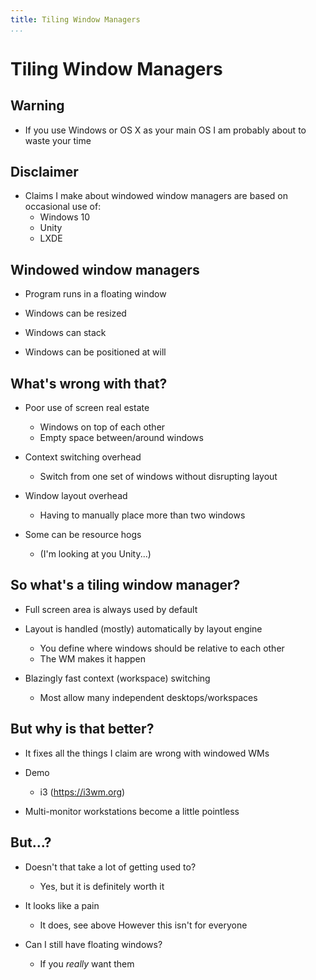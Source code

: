 ```yaml
---
title: Tiling Window Managers
...
```


# Tiling Window Managers

## Warning

- If you use Windows or OS X as your main OS I am probably
  about to waste your time

## Disclaimer

- Claims I make about windowed window managers are based on
  occasional use of:
    - Windows 10
    - Unity
    - LXDE

## Windowed window managers

- Program runs in a floating window

- Windows can be resized

- Windows can stack

- Windows can be positioned at will

## What's wrong with that?

- Poor use of screen real estate
    - Windows on top of each other
    - Empty space between/around windows

- Context switching overhead
    - Switch from one set of windows without disrupting layout

- Window layout overhead
    - Having to manually place more than two windows

- Some can be resource hogs
    - (I'm looking at you Unity...)

## So what's a tiling window manager?

- Full screen area is always used by default

- Layout is handled (mostly) automatically by layout engine
    - You define where windows should be relative to each other
    - The WM makes it happen

- Blazingly fast context (workspace) switching
    - Most allow many independent desktops/workspaces

## But why is that better?

- It fixes all the things I claim are wrong with windowed WMs

- Demo
    - i3 (https://i3wm.org)

- Multi-monitor workstations become a little pointless

## But...?

- Doesn't that take a lot of getting used to?
    - Yes, but it is definitely worth it

- It looks like a pain
    - It does, see above
      However this isn't for everyone

- Can I still have floating windows?
    - If you *really* want them
